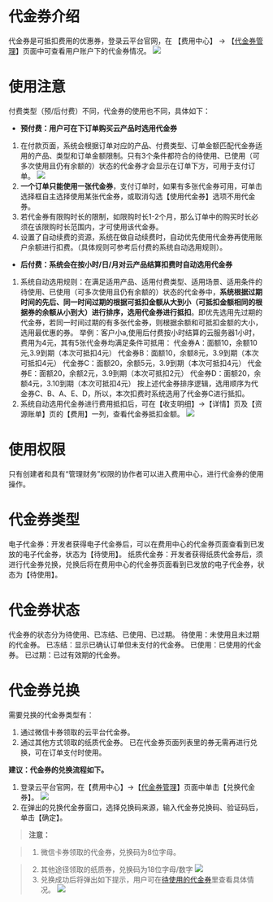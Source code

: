 # 代金券介绍
代金券是可抵扣费用的优惠券，登录云平台官网，在 【费用中心】 -> 【[代金券管理](http://console.tce.fsphere.cn/account/voucher)】页面中可查看用户账户下的代金券情况。
![](http://imgcache.tce.fsphere.cn/static/mc.qcloudimg.com/static/img/1521a0c1596a18cbf450f8c1b380f372/image.png)

# 使用注意
付费类型（预/后付费）不同，代金券的使用也不同，具体如下：
- **预付费：用户可在下订单购买云产品时选用代金券**
 1. 在付款页面，系统会根据订单对应的产品、付费类型、订单金额匹配代金券适用的产品、类型和订单金额限制。只有3个条件都符合的待使用、已使用（可多次使用且仍有余额的）状态的代金券才会显示在订单下方，可用于支付订单。
![](http://imgcache.tce.fsphere.cn/static/mc.qcloudimg.com/static/img/0c2a7fe9a186a2b1a7e957f7802e4542/image.png)
 2. **一个订单只能使用一张代金券**，支付订单时，如果有多张代金券可用，可单击选择框自主选择使用某张代金券，或取消勾选【使用代金券】选项不用代金券。
 3. 若代金券有限购时长的限制，如限购时长1-2个月，那么订单中的购买时长必须在该限购时长范围内，才可使用该代金券。
 4. 设置了自动续费的资源，系统在做自动续费时，自动优先使用代金券再使用账户余额进行扣费。（具体规则可参考后付费的系统自动选用规则）。

- **后付费：系统会在按小时/日/月对云产品结算扣费时自动选用代金券**
 1. 系统自动选用规则：在满足适用产品、适用付费类型、适用场景、适用条件的待使用、已使用（可多次使用且仍有余额的）状态的代金券中，**系统根据过期时间的先后、同一时间过期的根据可抵扣金额从大到小（可抵扣金额相同的根据券的余额从小到大）进行排序，选用代金券进行抵扣**。即优先选用先过期的代金券，若同一时间过期的有多张代金券，则根据余额和可抵扣金额的大小，选用最优惠的券。
举例：客户小a,使用后付费按小时结算的云服务器1小时，费用为4元，其有5张代金券均满足条件可抵用：
代金券A：面额10，余额10元,3.9到期（本次可抵扣4元）
代金券B：面额10，余额8元，3.9到期（本次可抵扣4元）
代金券C：面额20，余额5元，3.9到期（本次可抵扣4元）
代金券E：面额20，余额2元，3.9到期（本次可抵扣2元）
代金券D：面额20，余额4元，3.10到期（本次可抵扣4元）
按上述代金券排序逻辑，选用顺序为代金券C、B、A、E、D，所以，本次扣费时系统选用了代金券C进行抵扣。
 2. 系统自动选用代金券进行费用抵扣后，可在【收支明细】->【详情】页及【资源账单】页的【费用】一列，查看代金券抵扣金额。
![](http://imgcache.tce.fsphere.cn/static/mc.qcloudimg.com/static/img/ec5664d80ceff99179d1a76edf9bbdc3/image.png)

# 使用权限
只有创建者和具有“管理财务”权限的协作者可以进入费用中心，进行代金券的使用操作。

# 代金券类型

电子代金券：开发者获得电子代金券后，可以在费用中心的代金券页面查看到已发放的电子代金券，状态为【待使用】。
纸质代金券：开发者获得纸质代金券后，须进行代金券兑换，兑换后将在费用中心的代金券页面看到已发放的电子代金券，状态为【待使用】。

# 代金券状态

代金券的状态分为待使用、已冻结、已使用、已过期。
待使用：未使用且未过期的代金券。
已冻结：显示已确认订单但未支付的代金券。
已使用：已使用的代金券。
已过期：已过有效期的代金券。
# 代金券兑换

需要兑换的代金券类型有：
1. 通过微信卡券领取的云平台代金券。
2. 通过其他方式领取的纸质代金券。
 已在代金券页面列表里的券无需再进行兑换，可在订单支付时使用。

**建议：代金券的兑换流程如下。**
1. 登录云平台官网，在【费用中心】->【[代金券管理](http://console.tce.fsphere.cn/account/voucher)】页面中单击【兑换代金券】。
![](http://imgcache.tce.fsphere.cn/static/mc.qcloudimg.com/static/img/eeca08b8ba05d430af5773592729149f/image.png)
2. 在弹出的兑换代金券窗口，选择兑换码来源，输入代金券兑换码、验证码后，单击【确定】。

>**注意：**

>1. 微信卡券领取的代金券，兑换码为8位字母。

>2. 其他途径领取的纸质券，兑换码为18位字母/数字
>![](http://imgcache.tce.fsphere.cn/static/i.imgur.com/aXj87Zq.png)
>3. 兑换成功后将弹出如下提示，用户可在[待使用的代金券](http://console.tce.fsphere.cn/account/voucher)里查看具体情况。
![](http://imgcache.tce.fsphere.cn/static/i.imgur.com/4Loa0fU.png)



  [1]: http://imgcache.tce.fsphere.cn/static/mc.qcloudimg.com/static/img/2d3e38050920a2fa55fbefb7af1c9011/WX20170731-151451@2x.png
  [2]: http://imgcache.tce.fsphere.cn/static/mc.qcloudimg.com/static/img/1c41d2b1e7474e0f0b4c340d6d08a46e/image.png